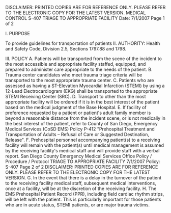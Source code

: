 DISCLAIMER: PRINTED COPIES ARE FOR REFERENCE ONLY. PLEASE REFER TO THE ELECTRONIC COPY FOR THE LATEST VERSION.
MEDICAL CONTROL S-407
TRIAGE TO APPROPRIATE FACILITY
Date: 7/1/2007 Page 1 of 2

I. PURPOSE

To provide guidelines for transportation of patients
II. AUTHORITY: Health and Safety Code, Division 2.5, Sections 1797.88 and 1798.

III. POLICY
A. Patients will be transported from the scene of the incident to the most accessible and
appropriate facility staffed, equipped, and prepared to administer care appropriate to the needs
of the patient.
B. Trauma center candidates who meet trauma triage criteria will be transported to the most
appropriate trauma center.
C. Patients who are assessed as having a ST-Elevation Myocardial Infarction (STEMI) by using a
12-Lead Electrocardiogram (EKG) shall be transported to the appropriate STEMI Receiving
Center (SRC).
D. Transport to other than the most appropriate facility will be ordered if it is in the best interest of
the patient based on the medical judgment of the Base Hospital.
E. If facility of preference requested by a patient or patient's adult family member is beyond a
reasonable distance from the incident scene, or is not medically in the best interest of the
patient, refer to County of San Diego, Emergency Medical Services (CoSD EMS) Policy P-412
"Prehospital Treatment and Transportation of Adults – Refusal of Care or Suggested
Destination, Release".
F. Prehospital personnel accompanying patient(s) to a receiving facility will remain with the
patient(s) until medical management is assumed by the receiving facility's medical staff and will
provide staff with a verbal report.
San Diego County Emergency Medical Services Office
Policy / Procedure / Protocol
TRIAGE TO APPROPRIATE FACILITY 7/1/2007
Policy: S-407 Page 2 of 2
DISCLAIMER: PRINTED COPIES ARE FOR REFERENCE ONLY. PLEASE REFER TO THE ELECTRONIC COPY FOR THE LATEST VERSION.
G. In the event that there is a delay in the turnover of the patient to the receiving facility medical
staff, subsequent medical interventions, once at a facility, will be at the discretion of the
receiving facility.
H. The EMS Prehospital Patient Record (PPR), including field cardiac rhythm strips, will be left
with the patient. This is particularly important for those patients who are in acute status, STEMI
patients, or are major trauma victims.

